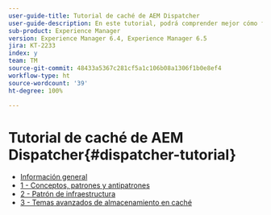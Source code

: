 ```yaml
---
user-guide-title: Tutorial de caché de AEM Dispatcher
user-guide-description: En este tutorial, podrá comprender mejor cómo funciona Dispatcher y cómo puede trabajar con él.
sub-product: Experience Manager
version: Experience Manager 6.4, Experience Manager 6.5
jira: KT-2233
index: y
team: TM
source-git-commit: 48433a5367c281cf5a1c106b08a1306f1b0e8ef4
workflow-type: ht
source-wordcount: '39'
ht-degree: 100%

---
```



# Tutorial de caché de AEM Dispatcher{#dispatcher-tutorial}

+ [Información general](overview.md)
+ [1 - Conceptos, patrones y antipatrones](chapter-1.md)
+ [2 - Patrón de infraestructura](chapter-2.md)
+ [3 - Temas avanzados de almacenamiento en caché](chapter-3.md)
